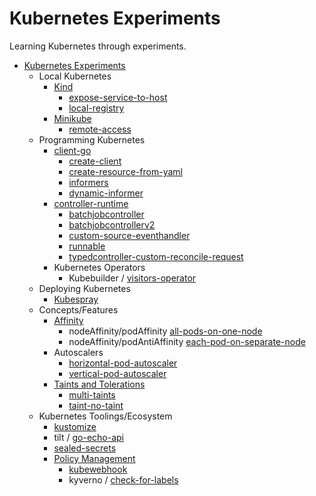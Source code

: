 # Kubernetes Experiments

Learning Kubernetes through experiments.

<!-- no toc -->
- [Kubernetes Experiments](#kubernetes-experiments)
  - Local Kubernetes
    - [Kind](./kind/)
      - [expose-service-to-host](./kind/expose-service-to-host/)
      - [local-registry](./kind/local-registry/)
    - [Minikube](./minikube/)
      - [remote-access](./minikube/remote-access/)
  - Programming Kubernetes
    - [client-go](./client-go/)
      - [create-client](./client-go/create-client/)
      - [create-resource-from-yaml](./client-go/create-resource-from-yaml/)
      - [informers](./client-go/informers/)
      - [dynamic-informer](./client-go/dynamic-informer/)
    - [controller-runtime](./controller-runtime/)
      - [batchjobcontroller](./controller-runtime/batchjobcontroller/)
      - [batchjobcontrollerv2](./controller-runtime/batchjobcontrollerv2/)
      - [custom-source-eventhandler](./controller-runtime/custom-source-eventhandler/)
      - [runnable](./controller-runtime/runnable/)
      - [typedcontroller-custom-reconcile-request](./controller-runtime/typedcontroller-custom-reconcile-request/)
    - Kubernetes Operators
      - Kubebuilder / [visitors-operator](./kubebuilder/visitors-operator/)
  - Deploying Kubernetes
    - [Kubespray](./kubespray/)
  - Concepts/Features
    - [Affinity](./affinity/)
      - nodeAffinity/podAffinity [all-pods-on-one-node](./affinity/all-pods-on-one-node/)
      - nodeAffinity/podAntiAffinity [each-pod-on-separate-node](./affinity/each-pod-on-separate-node/)
    - Autoscalers
      - [horizontal-pod-autoscaler](./horizontal-pod-autoscaler/)
      - [vertical-pod-autoscaler](./vertical-pod-autoscaler/)
    - [Taints and Tolerations](./taints-toleration/)
      - [multi-taints](./taints-toleration/multi-taints/)
      - [taint-no-taint](./taints-toleration/taint-no-taint/)
  - Kubernetes Toolings/Ecosystem
    - [kustomize](./kustomize/)
    - tilt / [go-echo-api](./tilt/go-echo-api/)
    - [sealed-secrets](./sealed-secrets/)
    - [Policy Management](./policy/)
      - [kubewebhook](./policy/kubewebhook/)
      - kyverno / [check-for-labels](./policy/kyverno/check-for-labels/)
